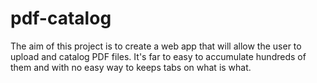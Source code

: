 # pdf-catalog
The aim of this project is to create a web app that will allow the user to upload and catalog PDF files. It's far to easy to accumulate hundreds of them and with no easy way to keeps tabs on what is what.